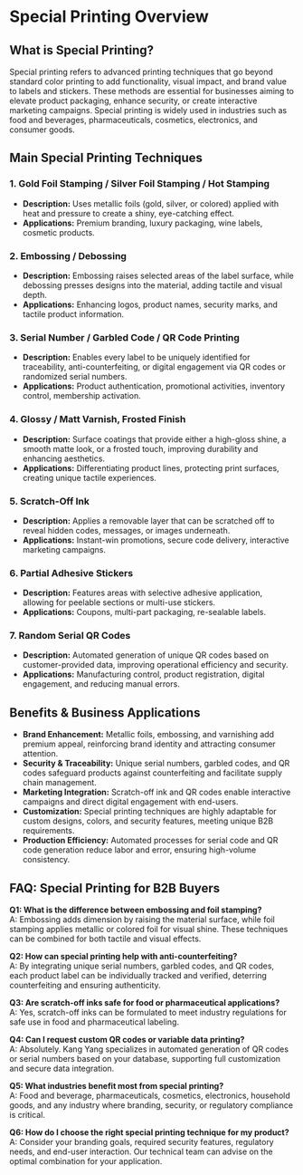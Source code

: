 # Special Printing Overview

## What is Special Printing?

Special printing refers to advanced printing techniques that go beyond standard color printing to add functionality, visual impact, and brand value to labels and stickers. These methods are essential for businesses aiming to elevate product packaging, enhance security, or create interactive marketing campaigns. Special printing is widely used in industries such as food and beverages, pharmaceuticals, cosmetics, electronics, and consumer goods.

## Main Special Printing Techniques

### 1. Gold Foil Stamping / Silver Foil Stamping / Hot Stamping
- **Description:** Uses metallic foils (gold, silver, or colored) applied with heat and pressure to create a shiny, eye-catching effect.
- **Applications:** Premium branding, luxury packaging, wine labels, cosmetic products.

### 2. Embossing / Debossing
- **Description:** Embossing raises selected areas of the label surface, while debossing presses designs into the material, adding tactile and visual depth.
- **Applications:** Enhancing logos, product names, security marks, and tactile product information.

### 3. Serial Number / Garbled Code / QR Code Printing
- **Description:** Enables every label to be uniquely identified for traceability, anti-counterfeiting, or digital engagement via QR codes or randomized serial numbers.
- **Applications:** Product authentication, promotional activities, inventory control, membership activation.

### 4. Glossy / Matt Varnish, Frosted Finish
- **Description:** Surface coatings that provide either a high-gloss shine, a smooth matte look, or a frosted touch, improving durability and enhancing aesthetics.
- **Applications:** Differentiating product lines, protecting print surfaces, creating unique tactile experiences.

### 5. Scratch-Off Ink
- **Description:** Applies a removable layer that can be scratched off to reveal hidden codes, messages, or images underneath.
- **Applications:** Instant-win promotions, secure code delivery, interactive marketing campaigns.

### 6. Partial Adhesive Stickers
- **Description:** Features areas with selective adhesive application, allowing for peelable sections or multi-use stickers.
- **Applications:** Coupons, multi-part packaging, re-sealable labels.

### 7. Random Serial QR Codes
- **Description:** Automated generation of unique QR codes based on customer-provided data, improving operational efficiency and security.
- **Applications:** Manufacturing control, product registration, digital engagement, and reducing manual errors.

## Benefits & Business Applications

- **Brand Enhancement:** Metallic foils, embossing, and varnishing add premium appeal, reinforcing brand identity and attracting consumer attention.
- **Security & Traceability:** Unique serial numbers, garbled codes, and QR codes safeguard products against counterfeiting and facilitate supply chain management.
- **Marketing Integration:** Scratch-off ink and QR codes enable interactive campaigns and direct digital engagement with end-users.
- **Customization:** Special printing techniques are highly adaptable for custom designs, colors, and security features, meeting unique B2B requirements.
- **Production Efficiency:** Automated processes for serial code and QR code generation reduce labor and error, ensuring high-volume consistency.

## FAQ: Special Printing for B2B Buyers

**Q1: What is the difference between embossing and foil stamping?**  
A: Embossing adds dimension by raising the material surface, while foil stamping applies metallic or colored foil for visual shine. These techniques can be combined for both tactile and visual effects.

**Q2: How can special printing help with anti-counterfeiting?**  
A: By integrating unique serial numbers, garbled codes, and QR codes, each product label can be individually tracked and verified, deterring counterfeiting and ensuring authenticity.

**Q3: Are scratch-off inks safe for food or pharmaceutical applications?**  
A: Yes, scratch-off inks can be formulated to meet industry regulations for safe use in food and pharmaceutical labeling.

**Q4: Can I request custom QR codes or variable data printing?**  
A: Absolutely. Kang Yang specializes in automated generation of QR codes or serial numbers based on your database, supporting full customization and secure data integration.

**Q5: What industries benefit most from special printing?**  
A: Food and beverage, pharmaceuticals, cosmetics, electronics, household goods, and any industry where branding, security, or regulatory compliance is critical.

**Q6: How do I choose the right special printing technique for my product?**  
A: Consider your branding goals, required security features, regulatory needs, and end-user interaction. Our technical team can advise on the optimal combination for your application.